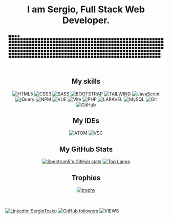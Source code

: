 <div align=center>
  
  <h1>I am Sergio, Full Stack Web Developer.</h1>

![snake gif](https://github.com/Spectrum5/snake/blob/output/dist/github-snake-dark.svg)
  
<h2>My skills</h2>
  
![HTML5](https://img.shields.io/badge/html5-%23E34F26.svg?style=for-the-badge&logo=html5&logoColor=white)
![CSS3](https://img.shields.io/badge/css3-%231572B6.svg?style=for-the-badge&logo=css3&logoColor=white)
![SASS](https://img.shields.io/badge/Sass-CC6699?style=for-the-badge&logo=sass&logoColor=white)
![BOOTSTRAP](https://img.shields.io/badge/Bootstrap-563D7C?style=for-the-badge&logo=bootstrap&logoColor=white)
![TAILWIND](https://img.shields.io/badge/Tailwind_CSS-38B2AC?style=for-the-badge&logo=tailwind-css&logoColor=white)
![JavaScript](https://img.shields.io/badge/javascript-%23323330.svg?style=for-the-badge&logo=javascript&logoColor=%23F7DF1E)
![jQuery](https://img.shields.io/badge/jQuery-0769AD?style=for-the-badge&logo=jquery&logoColor=white)
![NPM](https://img.shields.io/badge/NPM-%23CB3837.svg?style=for-the-badge&logo=npm&logoColor=white)
![VUE](https://img.shields.io/badge/Vue.js-35495E?style=for-the-badge&logo=vuedotjs&logoColor=4FC08D)
![Vite](https://img.shields.io/badge/-Vite-646cff?logo=vite&logoColor=white&style=for-the-badge)
![PHP](https://img.shields.io/badge/PHP-777BB4?style=for-the-badge&logo=php&logoColor=white)
![LARAVEL](https://img.shields.io/badge/Laravel-FF2D20?style=for-the-badge&logo=laravel&logoColor=white)
![MySQL](https://img.shields.io/badge/MySQL-00000F?style=for-the-badge&logo=mysql&logoColor=white)
![Git](https://img.shields.io/badge/git-%23F05033.svg?style=for-the-badge&logo=git&logoColor=white)
![GitHub](https://img.shields.io/badge/github-%23121011.svg?style=for-the-badge&logo=github&logoColor=white)
</div>

<div align=center>
  <h2>My IDEs</h2>
  
  ![ATOM](https://img.shields.io/badge/Atom-66595C?style=for-the-badge&logo=Atom&logoColor=white)
  ![VSC](https://img.shields.io/badge/Visual_Studio_Code-0078D4?style=for-the-badge&logo=visual%20studio%20code&logoColor=white)
</div>

<div align="center" >
<h2>My GitHub Stats</h2>

[![Spectrum5's GitHub stats](https://github-readme-stats.vercel.app/api?username=Spectrum5&show_icons=true&theme=dark&hide=contribs)]([https://github.com/Spectrum5/github-readme-stats](https://github-readme-stats.vercel.app/api?username=Spectrum5&show_icons=true&theme=dark&hide=contribs)) 
[![Top Langs](https://github-readme-stats.vercel.app/api/top-langs/?username=Spectrum5&layout=compact&theme=dark)]([https://github.com/Spectrum5/github-readme-stats](https://github-readme-stats.vercel.app/api/top-langs/?username=Spectrum5&layout=compact&theme=dark))
</div>

  
<div align=center>
  <h2>Trophies</h2>
  
  [![trophy](https://github-profile-trophy.vercel.app/?username=Spectrum5&theme=darkhub&row=1)](https://github.com/ryo-ma/github-profile-trophy)
</div>
  
  <br><br>
[![Linkedin: SergioTosku](https://img.shields.io/badge/-Sergiotosku-blue?style=flat-square&logo=Linkedin&logoColor=white&link=https://www.linkedin.com/in/sergiotosku)](https://www.linkedin.com/in/sergiotosku)
[![GitHub followers](https://img.shields.io/github/followers/Spectrum5?label=Follow&style=social)](https://github.com/Spectrum5)
![VIEWS](https://komarev.com/ghpvc/?username=Spectrum5)
